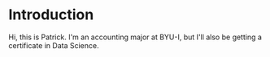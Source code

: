 # Introduction
Hi, this is Patrick. I'm an accounting major at BYU-I, but I'll also be getting a certificate in Data Science.
